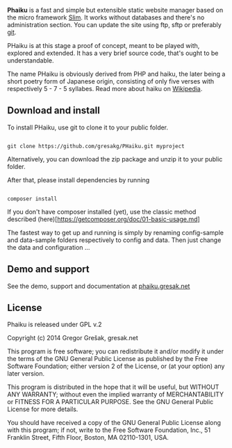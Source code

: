 __Phaiku__ is a fast and simple but extensible static website manager based on the 
micro framework [Slim](http://www.slimframework.com/). It works without databases 
and there's no administration section. You can update the site using ftp, sftp or 
preferably [git](http://git-scm.com/).

PHaiku is at this stage a proof of concept, meant to be played with, explored and 
extended. It has a very brief source code, that's ought to be understandable.

The name PHaiku is obviously derived from PHP and haiku, the later being a short 
poetry form of Japanese origin, consisting of only five verses with respectively 
5 - 7 - 5 syllabes. Read more about haiku on [Wikipedia](http://en.wikipedia.org/wiki/Haiku).

## Download and install

To install PHaiku, use git to clone it to your public folder. 

```

git clone https://github.com/gresakg/PHaiku.git myproject

```		

Alternatively, you can download the zip package and unzip it to your public folder.

After that, please install dependencies by running 

```

composer install

```

If you don't have composer installed (yet), use the classic method described (here)[https://getcomposer.org/doc/01-basic-usage.md]

The fastest way to get up and running is simply by renaming config-sample 
and data-sample folders respectively to config and data. Then just change 
the data and configuration ...

## Demo and support

See the demo, support and documentation at [phaiku.gresak.net](http://phaiku.gresak.net)

## License

Phaiku is released under GPL v.2

Copyright (c) 2014 Gregor Grešak, gresak.net

This program is free software; you can redistribute it and/or
modify it under the terms of the GNU General Public License
as published by the Free Software Foundation; either version 2
of the License, or (at your option) any later version.

This program is distributed in the hope that it will be useful,
but WITHOUT ANY WARRANTY; without even the implied warranty of
MERCHANTABILITY or FITNESS FOR A PARTICULAR PURPOSE.  See the
GNU General Public License for more details.

You should have received a copy of the GNU General Public License
along with this program; if not, write to the Free Software
Foundation, Inc., 51 Franklin Street, Fifth Floor, Boston, MA  02110-1301, USA.
